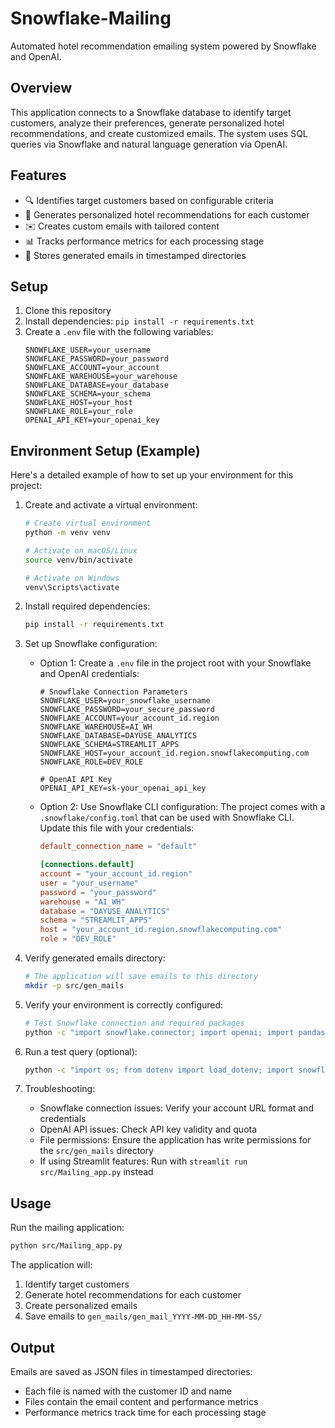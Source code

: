# Snowflake-Mailing

Automated hotel recommendation emailing system powered by Snowflake and OpenAI.

## Overview

This application connects to a Snowflake database to identify target customers, analyze their preferences, generate personalized hotel recommendations, and create customized emails. The system uses SQL queries via Snowflake and natural language generation via OpenAI.

## Features

- 🔍 Identifies target customers based on configurable criteria
- 🏨 Generates personalized hotel recommendations for each customer
- ✉️ Creates custom emails with tailored content 
- 📊 Tracks performance metrics for each processing stage
- 💾 Stores generated emails in timestamped directories

## Setup

1. Clone this repository
2. Install dependencies: `pip install -r requirements.txt`
3. Create a `.env` file with the following variables:
   ```
   SNOWFLAKE_USER=your_username
   SNOWFLAKE_PASSWORD=your_password
   SNOWFLAKE_ACCOUNT=your_account
   SNOWFLAKE_WAREHOUSE=your_warehouse
   SNOWFLAKE_DATABASE=your_database
   SNOWFLAKE_SCHEMA=your_schema
   SNOWFLAKE_HOST=your_host
   SNOWFLAKE_ROLE=your_role
   OPENAI_API_KEY=your_openai_key
   ```

## Environment Setup (Example)

Here's a detailed example of how to set up your environment for this project:

1. Create and activate a virtual environment:
   ```bash
   # Create virtual environment
   python -m venv venv
   
   # Activate on macOS/Linux
   source venv/bin/activate
   
   # Activate on Windows
   venv\Scripts\activate
   ```

2. Install required dependencies:
   ```bash
   pip install -r requirements.txt
   ```

3. Set up Snowflake configuration:
   - Option 1: Create a `.env` file in the project root with your Snowflake and OpenAI credentials:
     ```
     # Snowflake Connection Parameters
     SNOWFLAKE_USER=your_snowflake_username
     SNOWFLAKE_PASSWORD=your_secure_password
     SNOWFLAKE_ACCOUNT=your_account_id.region
     SNOWFLAKE_WAREHOUSE=AI_WH
     SNOWFLAKE_DATABASE=DAYUSE_ANALYTICS
     SNOWFLAKE_SCHEMA=STREAMLIT_APPS
     SNOWFLAKE_HOST=your_account_id.region.snowflakecomputing.com
     SNOWFLAKE_ROLE=DEV_ROLE
     
     # OpenAI API Key
     OPENAI_API_KEY=sk-your_openai_api_key
     ```
   
   - Option 2: Use Snowflake CLI configuration:
     The project comes with a `.snowflake/config.toml` that can be used with Snowflake CLI.
     Update this file with your credentials:
     ```toml
     default_connection_name = "default"
     
     [connections.default]
     account = "your_account_id.region"
     user = "your_username"
     password = "your_password"
     warehouse = "AI_WH"
     database = "DAYUSE_ANALYTICS"
     schema = "STREAMLIT_APPS"
     host = "your_account_id.region.snowflakecomputing.com"
     role = "DEV_ROLE"
     ```

4. Verify generated emails directory:
   ```bash
   # The application will save emails to this directory
   mkdir -p src/gen_mails
   ```

5. Verify your environment is correctly configured:
   ```bash
   # Test Snowflake connection and required packages
   python -c "import snowflake.connector; import openai; import pandas; from dotenv import load_dotenv; print('Environment successfully configured!')"
   ```

6. Run a test query (optional):
   ```bash
   python -c "import os; from dotenv import load_dotenv; import snowflake.connector; load_dotenv(); conn = snowflake.connector.connect(user=os.getenv('SNOWFLAKE_USER'), password=os.getenv('SNOWFLAKE_PASSWORD'), account=os.getenv('SNOWFLAKE_ACCOUNT'), warehouse=os.getenv('SNOWFLAKE_WAREHOUSE'), database=os.getenv('SNOWFLAKE_DATABASE'), schema=os.getenv('SNOWFLAKE_SCHEMA')); cur = conn.cursor(); cur.execute('SELECT current_version()').fetchone(); print('Snowflake connection successful!')"
   ```

7. Troubleshooting:
   - Snowflake connection issues: Verify your account URL format and credentials
   - OpenAI API issues: Check API key validity and quota
   - File permissions: Ensure the application has write permissions for the `src/gen_mails` directory
   - If using Streamlit features: Run with `streamlit run src/Mailing_app.py` instead

## Usage

Run the mailing application:

```bash
python src/Mailing_app.py
```

The application will:
1. Identify target customers 
2. Generate hotel recommendations for each customer
3. Create personalized emails
4. Save emails to `gen_mails/gen_mail_YYYY-MM-DD_HH-MM-SS/`

## Output

Emails are saved as JSON files in timestamped directories:
- Each file is named with the customer ID and name
- Files contain the email content and performance metrics
- Performance metrics track time for each processing stage 